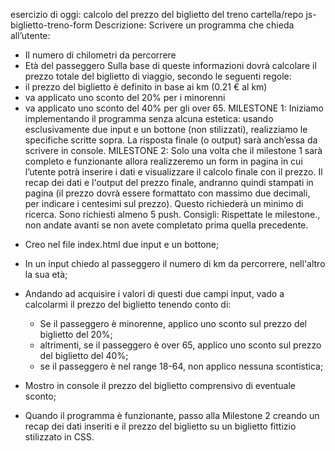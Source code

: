 esercizio di oggi: calcolo del prezzo del biglietto del treno
cartella/repo js-biglietto-treno-form
Descrizione:
Scrivere un programma che chieda all’utente:
- Il numero di chilometri da percorrere
- Età del passeggero
Sulla base di queste informazioni dovrà calcolare il prezzo totale del biglietto di viaggio, secondo le seguenti regole:
- il prezzo del biglietto è definito in base ai km (0.21 € al km)
- va applicato uno sconto del 20% per i minorenni
- va applicato uno sconto del 40% per gli over 65.
MILESTONE 1:
Iniziamo implementando il programma senza alcuna estetica: usando esclusivamente due input e un bottone (non stilizzati), realizziamo le specifiche scritte sopra. La risposta finale (o output) sarà anch’essa da scrivere in console.
MILESTONE 2:
Solo una volta che il milestone 1 sarà completo e funzionante allora realizzeremo un form in pagina in cui l’utente potrà inserire i dati e visualizzare il calcolo finale con il prezzo.
Il recap dei dati e l'output del prezzo finale, andranno quindi stampati in pagina (il prezzo dovrà essere formattato con massimo due decimali, per indicare i centesimi sul prezzo). Questo richiederà un minimo di ricerca.
Sono richiesti almeno 5 push.
Consigli:
Rispettate le milestone., non andate avanti se non avete completato prima quella precedente.

<!-- SOTTOPROBLEMI -->
- Creo nel file index.html due input e un bottone;
- In un input chiedo al passeggero il numero di km da percorrere, nell'altro la sua età;
- Andando ad acquisire i valori di questi due campi input, vado a calcolarmi il prezzo del biglietto tenendo conto di:
    - Se il passeggero è minorenne, applico uno sconto sul prezzo del biglietto del 20%;
    - altrimenti, se il passeggero è over 65, applico uno sconto sul prezzo del biglietto del 40%;
    - se il passeggero è nel range 18-64, non applico nessuna scontistica;    
- Mostro in console il prezzo del biglietto comprensivo di eventuale sconto;

- Quando il programma è funzionante, passo alla Milestone 2 creando un recap dei dati inseriti e il prezzo del biglietto su un biglietto fittizio stilizzato in CSS.

